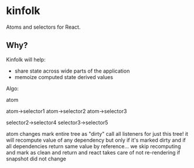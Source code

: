 # kinfolk

Atoms and selectors for React.

## Why?

Kinfolk will help:

- share state across wide parts of the application
- memoize computed state derived values

Algo:

atom

atom->selector1
atom->selector2
atom->selector3

selector2->selector4
selector3->selector5

atom changes
mark entire tree as "dirty"
call all listeners for just this tree!
it will recompute value of any dependency
but only if it's marked dirty
and if all dependencies return same value by reference...
we skip recomputing and mark as clean
and return
and react takes care of not re-rendering if snapshot did not change
